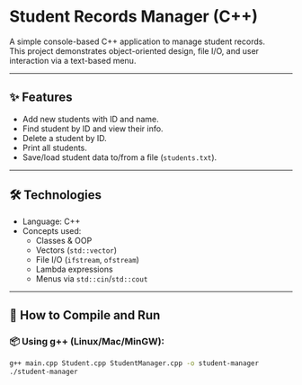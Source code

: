 # Student Records Manager (C++)

A simple console-based C++ application to manage student records.  
This project demonstrates object-oriented design, file I/O, and user interaction via a text-based menu.

---

## ✨ Features

- Add new students with ID and name.
- Find student by ID and view their info.
- Delete a student by ID.
- Print all students.
- Save/load student data to/from a file (`students.txt`).

---

## 🛠 Technologies

- Language: C++
- Concepts used:
  - Classes & OOP
  - Vectors (`std::vector`)
  - File I/O (`ifstream`, `ofstream`)
  - Lambda expressions
  - Menus via `std::cin`/`std::cout`

---

## 🚀 How to Compile and Run

### 📦 Using g++ (Linux/Mac/MinGW):
```bash
g++ main.cpp Student.cpp StudentManager.cpp -o student-manager
./student-manager


